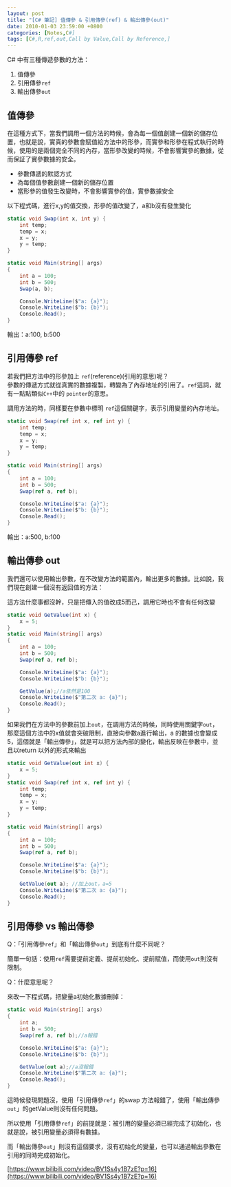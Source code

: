 ```yaml
---
layout: post
title: "[C# 筆記] 值傳參 & 引用傳參(ref) & 輸出傳參(out)"
date: 2010-01-03 23:59:00 +0800
categories: [Notes,C#]
tags: [C#,R,ref,out,Call by Value,Call by Reference,]
---
```


C# 中有三種傳遞參數的方法：
1. 值傳參
2. 引用傳參`ref`
3. 輸出傳參`out`

## 值傳參
在這種方式下，當我們調用一個方法的時候，會為每一個值創建一個新的儲存位置，也就是說，實真的參數會賦值給方法中的形參，而實參和形參在程式執行的時候，使用的是兩個完全不同的內存，當形參改變的時候，不會影響實參的數據，從而保証了實參數據的安全。

- 參數傳遞的默認方式
- 為每個值參數創建一個新的儲存位置
- 當形參的值發生改變時，不會影響實參的值，實參數據安全

以下程式碼，進行x,y的值交換，形參的值改變了，a和b沒有發生變化
```c#
static void Swap(int x, int y) {
    int temp;
    temp = x;
    x = y;
    y = temp;
}

static void Main(string[] args)
{
    int a = 100;
    int b = 500;
    Swap(a, b);

    Console.WriteLine($"a: {a}");
    Console.WriteLine($"b: {b}");
    Console.Read();
}
```
輸出：a:100, b:500

## 引用傳參 ref

若我們把方法中的形參加上 `ref`(reference)(引用的意思)呢？   
參數的傳遞方式就從真實的數據複製，轉變為了內存地址的引用了。`ref`這詞，就有一點點類似`C++`中的 `pointer`的意思。

調用方法的時，同樣要在參數中標明 `ref`這個關鍵字，表示引用變量的內存地址。

```c#
static void Swap(ref int x, ref int y) {
    int temp;
    temp = x;
    x = y;
    y = temp;
}

static void Main(string[] args)
{
    int a = 100;
    int b = 500;
    Swap(ref a, ref b);

    Console.WriteLine($"a: {a}");
    Console.WriteLine($"b: {b}");
    Console.Read();
}
```
輸出：a:500, b:100

## 輸出傳參 out
我們還可以使用輸出參數，在不改變方法的範圍內，輸出更多的數據。比如說，我們現在創建一個沒有返回值的方法：
        
這方法什麼事都沒幹，只是把傳入的值改成5而己，調用它時也不會有任何改變
```c#
static void GetValue(int x) {
    x = 5;
}
static void Main(string[] args)
{
    int a = 100;
    int b = 500;
    Swap(ref a, ref b);

    Console.WriteLine($"a: {a}");
    Console.WriteLine($"b: {b}");

    GetValue(a);//a依然是100
    Console.WriteLine($"第二次 a: {a}");
    Console.Read();
}
```

如果我們在方法中的參數前加上`out`，在調用方法的時候，同時使用關鍵字`out`，那麼這個方法中的x值就會突破限制，直接向參數a進行輸出，a 的數據也會變成5，這個就是「輸出傳參」，就是可以把方法內部的變化，輸出反映在參數中，並且以return 以外的形式來輸出
```c#
static void GetValue(out int x) {
    x = 5;
}
static void Swap(ref int x, ref int y) {
    int temp;
    temp = x;
    x = y;
    y = temp;
}

static void Main(string[] args)
{
    int a = 100;
    int b = 500;
    Swap(ref a, ref b);

    Console.WriteLine($"a: {a}");
    Console.WriteLine($"b: {b}");

    GetValue(out a); //加上out，a=5
    Console.WriteLine($"第二次 a: {a}");
    Console.Read();
}
```

## 引用傳參 vs 輸出傳參
Q：「引用傳參`ref`」和「輸出傳參`out`」到底有什麼不同呢？

簡單一句話：使用`ref`需要提前定義、提前初始化、提前賦值，而使用`out`則沒有限制。

Q：什麼意思呢？

來改一下程式碼，把變量a初始化數據刪掉：

```c#
static void Main(string[] args)
{
    int a;
    int b = 500;
    Swap(ref a, ref b);//a報錯

    Console.WriteLine($"a: {a}");
    Console.WriteLine($"b: {b}");

    GetValue(out a);//a沒報錯
    Console.WriteLine($"第二次 a: {a}");
    Console.Read();
}
```
這時候發現問題沒，使用「引用傳參`ref`」的swap 方法報錯了，使用「輸出傳參`out`」的getValue則沒有任何問題。

所以使用「引用傳參`ref`」的前提就是：被引用的變量必須已經完成了初始化，也就是說，被引用變量必須得有數據。

而「輸出傳參`out`」則沒有這個要求，沒有初始化的變量，也可以通過輸出參數在引用的同時完成初始化。

[https://www.bilibili.com/video/BV1Ss4y1B7zE?p=16](https://www.bilibili.com/video/BV1Ss4y1B7zE?p=16)